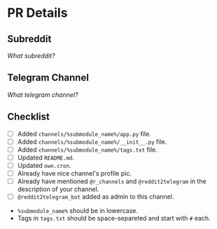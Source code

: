 # PR Details

## Subreddit

_What subreddit?_

## Telegram Channel

_What telegram channel?_

## Checklist

- [ ] Added `channels/%submodule_name%/app.py` file.
- [ ] Added `channels/%submodule_name%/__init__.py` file.
- [ ] Added `channels/%submodule_name%/tags.txt` file.
- [ ] Updated `README.md`.
- [ ] Updated `own.cron`.
- [ ] Already have nice channel's profile pic.
- [ ] Already have mentioned `@r_channels` and `@reddit2telegram` in the description of your channel.
- [ ] `@reddit2telegram_bot` added as admin to this channel.

* `%submodule_name%` should be in lowercase.
* Tags in `tags.txt` should be space-separeted and start with `#` each.
